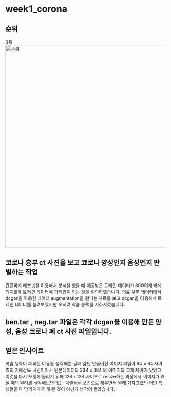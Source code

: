 # week1_corona
## 순위 
3등
<img width="638" alt="순위" src="https://user-images.githubusercontent.com/82801470/156574355-53bcb59a-39a8-407a-9a88-473d81c00a45.PNG">

## 코로나 흉부 ct 사진을 보고 코로나 양성인지 음성인지 판별하는 작업

간단하게 레즈넷을 이용해서 분석을 했을 때 제공받은 트레인 데이터가 600여개 밖에 되지않아 
트레인 데이터에 과적합이 되는 것을 확인하였습니다. 의료 부분 데이터에서 dcgan을 이용한 
데이터 augmentation을 한다는 자료를 보고 dcgan을 이용해서 트레인 데이터를 늘려보았지만
오히려 학습 능력을 저하시켰습니다. 


## ben.tar , neg.tar 파일은 각각 dcgan을 이용해 만든 양성, 음성 코로나 폐 ct 사진 파일입니다.

## 얻은 인사이트
학습 능력이 저하된 이유를 생각해본 결과 일단 만들어진 이미지 파일이 64 x 64 사이즈의 저해상도 사진이어서
원본데이터의 384 x 384 의 이미지와 크게 차이가 났었고 이것을 다시 모델에 돌리기 위해 128 x 128 사이즈로 resize하는 
과정에서 이미지가 커질 때의 원리를 생각해보면 없는 픽셀들을 보간으로 채우면서 원래 가지고있던 어떤 특성들을 다
망가지게 하게 된 것이 아닌가 생각이 들었습니다.
